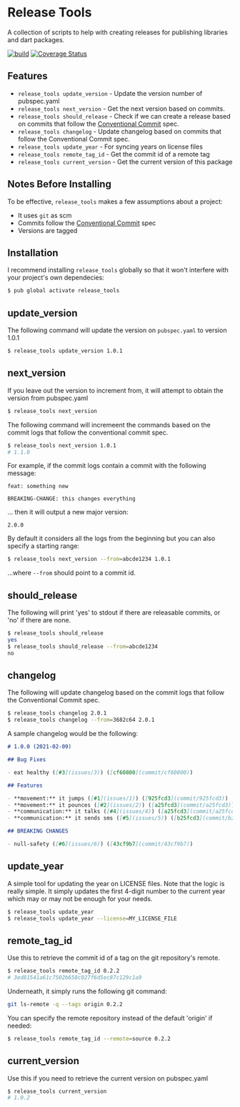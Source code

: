 # Release Tools

A collection of scripts to help with creating releases for publishing libraries and dart packages.


[![build](https://github.com/asartalo/release_tools/actions/workflows/ci.yml/badge.svg)](https://github.com/asartalo/conventional/actions/workflows/ci.yml) [![Coverage Status](https://coveralls.io/repos/github/asartalo/release_tools/badge.svg?branch=main)](https://coveralls.io/github/asartalo/release_tools?branch=main)

## Features

- `release_tools update_version` - Update the version number of pubspec.yaml
- `release_tools next_version` - Get the next version based on commits.
- `release_tools should_release` - Check if we can create a release based on commits that follow the [Conventional Commit](https://www.conventionalcommits.org/) spec.
- `release_tools changelog` - Update changelog based on commits that follow the Conventional Commit spec.
- `release_tools update_year` - For syncing years on license files
- `release_tools remote_tag_id` - Get the commit id of a remote tag
- `release_tools current_version` - Get the current version of this package

## Notes Before Installing

To be effective, `release_tools` makes a few assumptions about a project:

- It uses `git` as scm
- Commits follow the [Conventional Commit](https://www.conventionalcommits.org/) spec
- Versions are tagged


## Installation

I recommend installing `release_tools` globally so that it won't interfere with your project's own dependecies:

```sh
$ pub global activate release_tools
```

## update_version

The following command will update the version on `pubspec.yaml` to version 1.0.1

```sh
$ release_tools update_version 1.0.1
```

## next_version

If you leave out the version to increment from, it will attempt to obtain the version from pubspec.yaml

```sh
$ release_tools next_version
```

The following command will incremeent the commands based on the commit logs that follow the conventional commit spec.

```sh
$ release_tools next_version 1.0.1
# 1.1.0
```

For example, if the commit logs contain a commit with the following message:

```
feat: something new

BREAKING-CHANGE: this changes everything
```

... then it will output a new major version:
```
2.0.0
```

By default it considers all the logs from the beginning but you can also specify a starting range:

```sh
$ release_tools next_version --from=abcde1234 1.0.1
```

...where `--from` should point to a commit id.

## should_release

The following will print 'yes' to stdout if there are releasable commits, or 'no' if there are none.

```sh
$ release_tools should_release
yes
$ release_tools should_release --from=abcde1234
no
```

## changelog

The following will update changelog based on the commit logs that follow the Conventional Commit spec.

```sh
$ release_tools changelog 2.0.1
$ release_tools changelog --from=3682c64 2.0.1
```

A sample changelog would be the following:

```markdown
# 1.0.0 (2021-02-09)

## Bug Fixes

- eat healthy ([#3](issues/3)) ([cf60800](commit/cf60800))

## Features

- **movement:** it jumps ([#1](issues/1)) ([925fcd3](commit/925fcd3))
- **movement:** it pounces ([#2](issues/2)) ([a25fcd3](commit/a25fcd3))
- **communication:** it talks ([#4](issues/4)) ([a25fcd3](commit/a25fcd3))
- **communication:** it sends sms ([#5](issues/5)) ([b25fcd3](commit/b25fcd3))

## BREAKING CHANGES

- null-safety ([#6](issues/6)) ([43cf9b7](commit/43cf9b7))
```

## update_year

A simple tool for updating the year on LICENSE files. Note that the logic is really simple. It simply updates the first 4-digit number to the current year which may or may not be enough for your needs.

```sh
$ release_tools update_year
$ release_tools update_year --license=MY_LICENSE_FILE
```

## remote_tag_id

Use this to retrieve the commit id of a tag on the git repository's remote.

```sh
$ release_tools remote_tag_id 0.2.2
# 3ed81541a61c7502b658c027f6d5ec87c129c1a9
```

Underneath, it simply runs the following git command:

```sh
git ls-remote -q --tags origin 0.2.2
```

You can specify the remote repository instead of the default 'origin' if needed:

```sh
$ release_tools remote_tag_id --remote=source 0.2.2
```

## current_version

Use this if you need to retrieve the current version on pubspec.yaml

```sh
$ release_tools current_version
# 1.0.2
```
